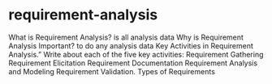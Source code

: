# requirement-analysis
 What is Requirement Analysis? 
   is all analysis data
Why is Requirement Analysis Important? 
   to do any analysis data 
Key Activities in Requirement Analysis.”
Write about each of the five key activities:
Requirement Gathering
Requirement Elicitation
Requirement Documentation
Requirement Analysis and Modeling
Requirement Validation.
Types of Requirements
